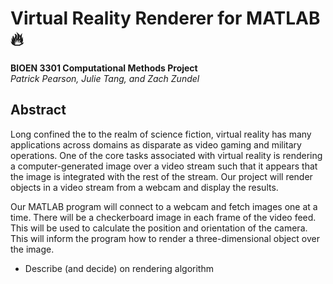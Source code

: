 # Virtual Reality Renderer for MATLAB :fire:
**BIOEN 3301 Computational Methods Project**  
*Patrick Pearson, Julie Tang, and Zach Zundel*

## Abstract
Long confined the to the realm of science fiction, virtual reality has 
many applications across domains as disparate as video gaming and military 
operations. One of the core tasks associated with virtual reality is 
rendering a computer-generated image over a video stream such that it 
appears that the image is integrated with the rest of the stream. Our 
project will render objects in a video stream from a webcam and display 
the results.

Our MATLAB program will connect to a webcam and fetch images one at a time.
There will be a checkerboard image in each frame of the video feed. This 
will be used to calculate the position and orientation of the camera. This 
will inform the program how to render a three-dimensional object over the 
image.

- Describe (and decide) on rendering algorithm
